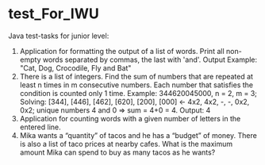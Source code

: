 # test_For_IWU

Java test-tasks for junior level:
1. Application for formatting the output of a list of words.
   Print all non-empty words separated by commas, the last with 'and'.
   Output Example: "Cat, Dog, Crocodile, Fly and Bat"
2. There is a list of integers. Find the sum of numbers that are repeated at least n times in m consecutive numbers.
   Each number that satisfies the condition is counted only 1 time.
   Example: 344620045000, n = 2, m = 3;
   Solving: [344], [446], [462], [620], [200], [000] <- 4x2, 4x2, -, -, 0x2, 0x2;
   unique numbers 4 and 0 => sum = 4+0 = 4.
   Output: 4
3. Application for counting words with a given number of letters in the entered line.
4. Mika wants a “quantity” of tacos and he has a “budget” of money.
   There is also a list of taco prices at nearby cafes.
   What is the maximum amount Mika can spend to buy as many tacos as he wants?